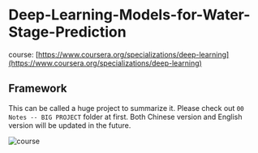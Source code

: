 # Deep-Learning-Models-for-Water-Stage-Prediction

course: [https://www.coursera.org/specializations/deep-learning](https://www.coursera.org/specializations/deep-learning)


## Framework 
This can be called a huge project to summarize it. Please check out `00 Notes -- BIG PROJECT` folder at first. Both Chinese version and English version will be updated in the future.


<div align="left">
<img src="https://github.com/JimengShi/Deep-Learning-Coursera/blob/master/images/course1.png" alt="course" >
</div>
